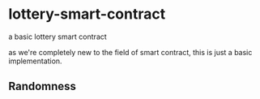 # lottery-smart-contract
a basic lottery smart contract

as we're completely new to the field of smart contract, this is just a basic implementation.

## Randomness
